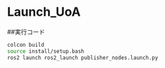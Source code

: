 # Launch_UoA

##実行コード
```bash
colcon build
source install/setup.bash
ros2 launch ros2_launch publisher_nodes.launch.py
```
